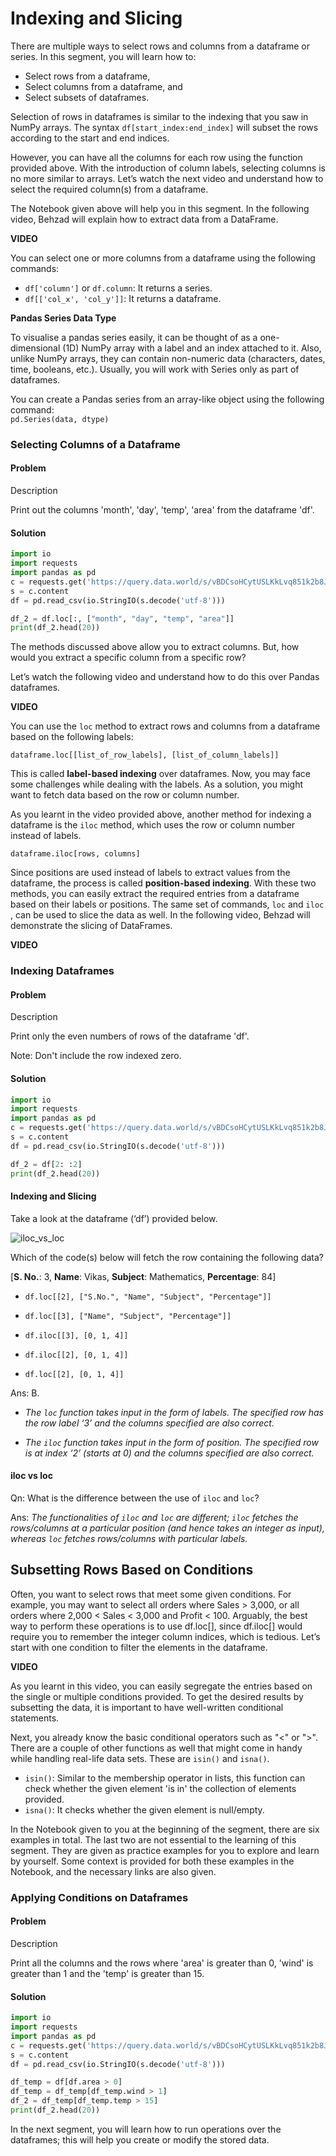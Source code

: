 # Indexing and Slicing

There are multiple ways to select rows and columns from a dataframe or series. In this segment, you will learn how to:

- Select rows from a dataframe,
- Select columns from a dataframe, and
- Select subsets of dataframes.

Selection of rows in dataframes is similar to the indexing that you saw in NumPy arrays. The syntax `df[start_index:end_index]` will subset the rows according to the start and end indices.

However, you can have all the columns for each row using the function provided above. With the introduction of column labels, selecting columns is no more similar to arrays. Let’s watch the next video and understand how to select the required column(s) from a dataframe.

The Notebook given above will help you in this segment. In the following video, Behzad will explain how to extract data from a DataFrame.

**VIDEO**

You can select one or more columns from a dataframe using the following commands:

- `df['column']` or `df.column`: It returns a series.
- `df[['col_x', 'col_y']]`: It returns a dataframe.

**Pandas Series Data Type**

To visualise a pandas series easily, it can be thought of as a one-dimensional (1D) NumPy array with a label and an index attached to it. Also, unlike NumPy arrays, they can contain non-numeric data (characters, dates, time, booleans, etc.). Usually, you will work with Series only as part of dataframes.

You can create a Pandas series from an array-like object using the following command:  
`pd.Series(data, dtype)`

### Selecting Columns of a Dataframe

#### Problem

Description

Print out the columns 'month', 'day', 'temp', 'area' from the dataframe 'df'.

#### Solution

```python
import io
import requests
import pandas as pd
c = requests.get('https://query.data.world/s/vBDCsoHCytUSLKkLvq851k2b8JOCkF', verify=False)
s = c.content
df = pd.read_csv(io.StringIO(s.decode('utf-8')))

df_2 = df.loc[:, ["month", "day", "temp", "area"]]
print(df_2.head(20))
```

The methods discussed above allow you to extract columns. But, how would you extract a specific column from a specific row?

Let’s watch the following video and understand how to do this over Pandas dataframes.

**VIDEO**

You can use the `loc` method to extract rows and columns from a dataframe based on the following labels:

`dataframe.loc[[list_of_row_labels], [list_of_column_labels]]`

This is called **label-based indexing** over dataframes. Now, you may face some challenges while dealing with the labels. As a solution, you might want to fetch data based on the row or column number.

As you learnt in the video provided above, another method for indexing a dataframe is the `iloc` method, which uses the row or column number instead of labels.

`dataframe.iloc[rows, columns]`

Since positions are used instead of labels to extract values from the dataframe, the process is called **position-based indexing**. With these two methods, you can easily extract the required entries from a dataframe based on their labels or positions. The same set of commands, `loc` and `iloc` , can be used to slice the data as well. In the following video, Behzad will demonstrate the slicing of DataFrames.

**VIDEO**

### Indexing Dataframes

#### Problem

Description

Print only the even numbers of rows of the dataframe 'df'.  

Note: Don't include the row indexed zero.

#### Solution

```python
import io
import requests
import pandas as pd
c = requests.get('https://query.data.world/s/vBDCsoHCytUSLKkLvq851k2b8JOCkF', verify=False)
s = c.content
df = pd.read_csv(io.StringIO(s.decode('utf-8')))

df_2 = df[2: :2]
print(df_2.head(20))
```

#### Indexing and Slicing

Take a look at the dataframe (‘df’) provided below.

![iloc_vs_loc](https://i.ibb.co/3SDGYBk/iloc-vs-loc.png)

Which of the code(s) below will fetch the row containing the following data?

[**S. No.**: 3, **Name**: Vikas, **Subject**: Mathematics, **Percentage**: 84]

- `df.loc[[2], ["S.No.", "Name", "Subject", "Percentage"]]`

- `df.loc[[3], ["Name", "Subject", "Percentage"]]`

- `df.iloc[[3], [0, 1, 4]]`

- `df.iloc[[2], [0, 1, 4]]`

- `df.loc[[2], [0, 1, 4]]`

Ans: B.

- *The `loc` function takes input in the form of labels. The specified row has the row label ‘3’ and the columns specified are also correct.*

- *The `iloc` function takes input in the form of position. The specified row is at index ‘2’ (starts at 0) and the columns specified are also correct.*

#### iloc vs loc

Qn: What is the difference between the use of `iloc` and `loc`?

Ans: *The functionalities of `iloc` and `loc` are different; `iloc` fetches the rows/columns at a particular position (and hence takes an integer as input), whereas `loc` fetches rows/columns with particular labels.*

## Subsetting Rows Based on Conditions

Often, you want to select rows that meet some given conditions. For example, you may want to select all orders where Sales > 3,000, or all orders where 2,000 < Sales < 3,000 and Profit < 100. Arguably, the best way to perform these operations is to use df.loc[], since df.iloc[] would require you to remember the integer column indices, which is tedious. Let’s start with one condition to filter the elements in the dataframe.

**VIDEO**

As you learnt in this video, you can easily segregate the entries based on the single or multiple conditions provided. To get the desired results by subsetting the data, it is important to have well-written conditional statements.

Next, you already know the basic conditional operators such as "<" or ">". There are a couple of other functions as well that might come in handy while handling real-life data sets. These are `isin()` and `isna()`.

- `isin()`: Similar to the membership operator in lists, this function can check whether the given element 'is in' the collection of elements provided.
- `isna()`: It checks whether the given element is null/empty.

In the Notebook given to you at the beginning of the segment, there are six examples in total. The last two are not essential to the learning of this segment. They are given as practice examples for you to explore and learn by yourself. Some context is provided for both these examples in the Notebook, and the necessary links are also given.

### Applying Conditions on Dataframes

#### Problem

Description

Print all the columns and the rows where 'area' is greater than 0, 'wind' is greater than 1 and the 'temp' is greater than 15.

#### Solution

```python
import io
import requests
import pandas as pd
c = requests.get('https://query.data.world/s/vBDCsoHCytUSLKkLvq851k2b8JOCkF', verify=False)
s = c.content
df = pd.read_csv(io.StringIO(s.decode('utf-8')))

df_temp = df[df.area > 0]
df_temp = df_temp[df_temp.wind > 1]
df_2 = df_temp[df_temp.temp > 15]
print(df_2.head(20))
```

In the next segment, you will learn how to run operations over the dataframes; this will help you create or modify the stored data.

